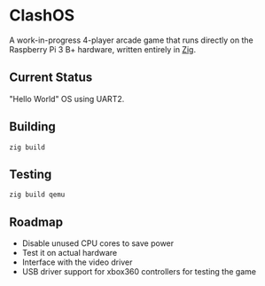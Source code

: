 # ClashOS

A work-in-progress 4-player arcade game that runs directly on the
Raspberry Pi 3 B+ hardware, written entirely in [Zig](https://ziglang.org/).

## Current Status

"Hello World" OS using UART2.

## Building

```
zig build
```

## Testing

```
zig build qemu
```

## Roadmap

 * Disable unused CPU cores to save power
 * Test it on actual hardware
 * Interface with the video driver
 * USB driver support for xbox360 controllers for testing the game

